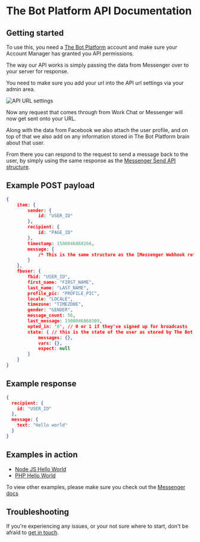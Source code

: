 # The Bot Platform API Documentation

## Getting started

To use this, you need a [The Bot Platform](http://thebotplatform.com) account and make sure your Account Manager has granted you API permissions.

The way our API works is simply passing the data from Messenger over to your server for response.

You need to make sure you add your url into the API url settings via your admin area.

![API URL settings](http://i.imgur.com/qOOdrEz.png)

Now any request that comes through from Work Chat or Messenger will now get sent onto your URL.

Along with the data from Facebook we also attach the user profile, and on top of that we also add on any information stored in The Bot Platform brain about that user.

From there you can respond to the request to send a message back to the user, by simply using the same response as the [Messenger Send API structure](https://developers.facebook.com/docs/messenger-platform/send-api-reference#request).

## Example POST payload

```JSON
{
	item: {
		sender: {
			id: "USER_ID"
		},
		recipient: {
			id: "PAGE_ID"
		},
		timestamp: 1500046868266,
		message: {
			/* This is the same structure as the [Messenger Webhook reference](https://developers.facebook.com/docs/messenger-platform/webhook-reference/message) */
		}
	},
	fbuser: {
		fbid: "USER_ID",
		first_name: "FIRST_NAME",
		last_name: "LAST_NAME",
		profile_pic: "PROFILE_PIC",
		locale: "LOCALE",
		timezone: "TIMEZONE",
		gender: "GENDER",
		message_count: 56,
		last_message: 1500046868309,
		opted_in: '0', // 0 or 1 if they've signed up for broadcasts
		state: { // this is the state of the user as stored by The Bot Platform's brain
			messages: {},
			vars: {},
			expect: null
		}
	}
}
```

## Example response

```JSON
{
  recipient: {
    id: "USER_ID"
  },
  message: {
    text: "Hello world"
  }
}
```

## Examples in action

- [Node JS Hello World](examples/node/helloworld/routes/index.js)
- [PHP Hello World](examples/php/helloworld/index.php)

To view other examples, please make sure you check out the [Messenger docs](https://developers.facebook.com/docs/messenger-platform/send-api-reference#request)

## Troubleshooting

If you're experiencing any issues, or your not sure where to start, don't be afraid to [get in touch](mailto:support@thebotplatform.com).



